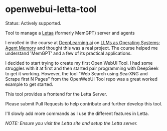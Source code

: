 # openwebui-letta-tool

Status: Actively supported.

Tool to manage a [Letaa](https://www.letta.com/) (formerly MemGPT) server and agents

I enrolled in the course at [DeepLearning.ai](https://DeepLearning.ai) on [LLMs as Operating Systems: Agent Memory](https://www.deeplearning.ai/short-courses/llms-as-operating-systems-agent-memory/) and thought this was a real project. The course helped me understand 'MemGPT' and a few of its practical applications.

I decided to start trying to create my first Open WebUI Tool. I had some struggles with it at first and then started pair programming with DeepSeek to get it working. However, the tool "Web Search using SearXNG and Scrape first N Pages" from the OpenWebUI Tool repo was a great worked example to get started.

This tool provides a frontend for the Letta Server.

Please submit Pull Requests to help contribute and further develop this tool.

I'll slowly add more commands as I use the different features in Letta.

*NOTE: Ensure you visit the Letta site and setup the Letta server.*
